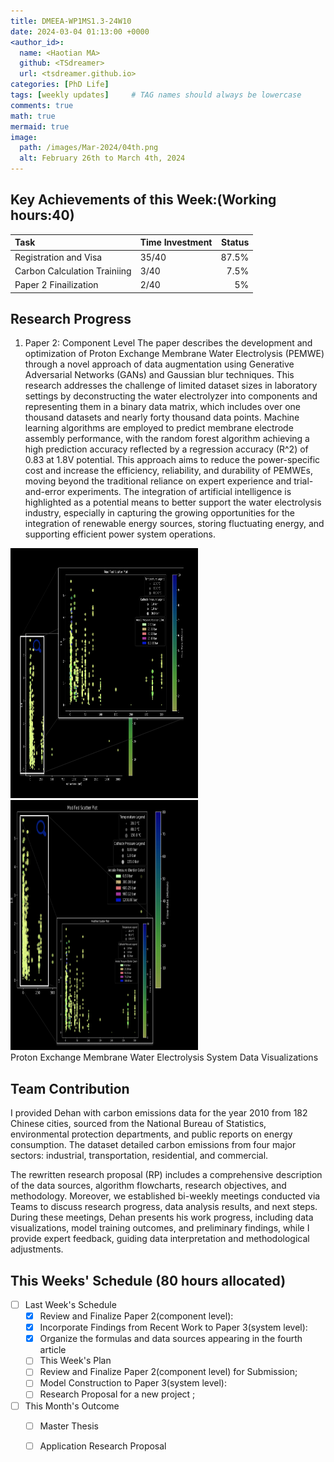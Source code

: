 ```yaml
---
title: DMEEA-WP1MS1.3-24W10
date: 2024-03-04 01:13:00 +0000
<author_id>:
  name: <Haotian MA>
  github: <TSdreamer>
  url: <tsdreamer.github.io>
categories: [PhD Life]
tags: [weekly updates]     # TAG names should always be lowercase
comments: true
math: true
mermaid: true
image:
  path: /images/Mar-2024/04th.png
  alt: February 26th to March 4th, 2024
---
```


## Key Achievements of this Week:(Working hours:40)

| Task                         | Time Investment  | Status  |
|:-----------------------------|:-----------------|--------:|
| Registration and Visa        | 35/40            | 87.5%   |
| Carbon Calculation Trainiing | 3/40             | 7.5%    |
| Paper 2 Finailization        | 2/40             | 5%      |



## Research Progress


1. Paper 2: Component Level
The paper describes the development and optimization of Proton Exchange Membrane Water Electrolysis (PEMWE) through a novel approach of data augmentation using Generative Adversarial Networks (GANs) and Gaussian blur techniques. This research addresses the challenge of limited dataset sizes in laboratory settings by deconstructing the water electrolyzer into components and representing them in a binary data matrix, which includes over one thousand datasets and nearly forty thousand data points. Machine learning algorithms are employed to predict membrane electrode assembly performance, with the random forest algorithm achieving a high prediction accuracy reflected by a regression accuracy \(R^2\) of 0.83 at 1.8V potential. This approach aims to reduce the power-specific cost and increase the efficiency, reliability, and durability of PEMWEs, moving beyond the traditional reliance on expert experience and trial-and-error experiments. The integration of artificial intelligence is highlighted as a potential means to better support the water electrolysis industry, especially in capturing the growing opportunities for the integration of renewable energy sources, storing fluctuating energy, and supporting efficient power system operations.

<p align="left">
  <img src="/images/Mar-2024/1.png" width="300" height="400" alt="Proton Exchange Membrane Water Electrolysis System Data Visualization 1" style="display:inline">
  <img src="/images/Mar-2024/2.png" width="300" height="400" alt="Proton Exchange Membrane Water Electrolysis System Data Visualization 2" style="display:inline">
  <br>
  <span>Proton Exchange Membrane Water Electrolysis System Data Visualizations</span>
</p>



## Team Contribution
I provided Dehan with carbon emissions data for the year 2010 from 182 Chinese cities, sourced from the National Bureau of Statistics, environmental protection departments, and public reports on energy consumption. The dataset detailed carbon emissions from four major sectors: industrial, transportation, residential, and commercial. 

The rewritten research proposal (RP) includes a comprehensive description of the data sources, algorithm flowcharts, research objectives, and methodology. Moreover, we established bi-weekly meetings conducted via Teams to discuss research progress, data analysis results, and next steps. During these meetings, Dehan presents his work progress, including data visualizations, model training outcomes, and preliminary findings, while I provide expert feedback, guiding data interpretation and methodological adjustments.



## This Weeks' Schedule (80 hours allocated)

- [ ] Last Week's Schedule
  + [x] Review and Finalize Paper 2(component level):
  + [x] Incorporate Findings from Recent Work to Paper 3(system level): 
  + [x] Organize the formulas and data sources appearing in the fourth article

  - [ ] This Week's Plan
  + [ ] Review and Finalize Paper 2(component level) for Submission;
  + [ ] Model Construction to Paper 3(system level): 
  + [ ] Research Proposal for a new project ;

- [ ] This Month's Outcome
  + [ ] Master Thesis
  + [ ] Application Research Proposal



